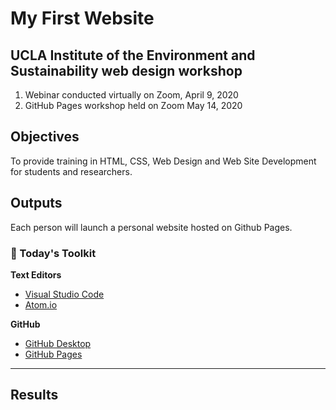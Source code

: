 # My First Website


## UCLA Institute of the Environment and Sustainability web design workshop 

1. Webinar conducted virtually on Zoom, April 9, 2020
2. GitHub Pages workshop held on Zoom May 14, 2020

## Objectives

To provide training in HTML, CSS, Web Design and Web Site Development for students and researchers.

## Outputs

Each person will launch a personal website hosted on Github Pages.




### 🧰 Today's Toolkit

**Text Editors**
 
- [Visual Studio Code](https://code.visualstudio.com/)
- [Atom.io](https://atom.io/)

**GitHub**

- [GitHub Desktop](https://desktop.github.com/)
- [GitHub Pages](https://pages.github.com/)


--- 

## Results

